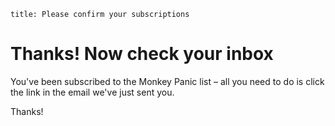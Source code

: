 ```
title: Please confirm your subscriptions
```

# Thanks! Now check your inbox

You've been subscribed to the Monkey Panic list &ndash; all you need to do is click the link in the email we've just sent you.

Thanks!